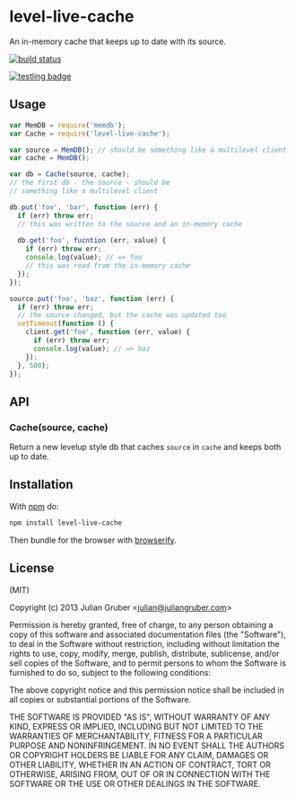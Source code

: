 
# level-live-cache

An in-memory cache that keeps up to date with its source.

[![build status](https://secure.travis-ci.org/juliangruber/level-live-cache.png)](http://travis-ci.org/juliangruber/level-live-cache)

[![testling badge](https://ci.testling.com/juliangruber/level-live-cache.png)](https://ci.testling.com/juliangruber/level-live-cache)

## Usage

```js
var MemDB = require('memdb');
var Cache = require('level-live-cache');

var source = MemDB(); // should be something like a multilevel client
var cache = MemDB();

var db = Cache(source, cache);
// the first db - the source - should be
// something like a multilevel client

db.put('foo', 'bar', function (err) {
  if (err) throw err;
  // this was written to the source and an in-memory cache
  
  db.get('foo', fucntion (err, value) {
    if (err) throw err;
    console.log(value); // => foo
    // this was read from the in-memory cache
  });
});

source.put('foo', 'baz', function (err) {
  if (err) throw err;
  // the source changed, but the cache was updated too
  setTimeout(function () {
    client.get('foo', function (err, value) {
      if (err) throw err;
      console.log(value); // => baz
    });
  }, 500);
});
```

## API

### Cache(source, cache)

Return a new levelup style db that caches `source` in `cache` and keeps both
up to date.

## Installation

With [npm](https://npmjs.org) do:

```bash
npm install level-live-cache
```

Then bundle for the browser with
[browserify](https://github.com/substack/node-browserify).

## License

(MIT)

Copyright (c) 2013 Julian Gruber &lt;julian@juliangruber.com&gt;

Permission is hereby granted, free of charge, to any person obtaining a copy of
this software and associated documentation files (the "Software"), to deal in
the Software without restriction, including without limitation the rights to
use, copy, modify, merge, publish, distribute, sublicense, and/or sell copies
of the Software, and to permit persons to whom the Software is furnished to do
so, subject to the following conditions:

The above copyright notice and this permission notice shall be included in all
copies or substantial portions of the Software.

THE SOFTWARE IS PROVIDED "AS IS", WITHOUT WARRANTY OF ANY KIND, EXPRESS OR
IMPLIED, INCLUDING BUT NOT LIMITED TO THE WARRANTIES OF MERCHANTABILITY,
FITNESS FOR A PARTICULAR PURPOSE AND NONINFRINGEMENT. IN NO EVENT SHALL THE
AUTHORS OR COPYRIGHT HOLDERS BE LIABLE FOR ANY CLAIM, DAMAGES OR OTHER
LIABILITY, WHETHER IN AN ACTION OF CONTRACT, TORT OR OTHERWISE, ARISING FROM,
OUT OF OR IN CONNECTION WITH THE SOFTWARE OR THE USE OR OTHER DEALINGS IN THE
SOFTWARE.
